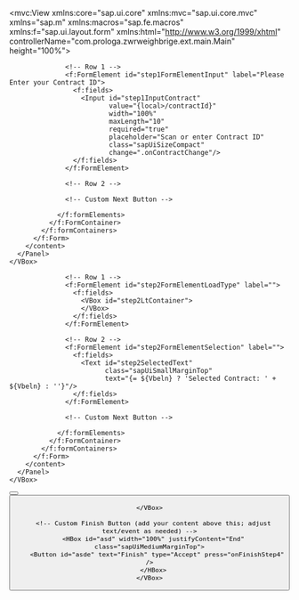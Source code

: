 <mvc:View xmlns:core="sap.ui.core" xmlns:mvc="sap.ui.core.mvc" xmlns="sap.m" xmlns:macros="sap.fe.macros" xmlns:f="sap.ui.layout.form"
xmlns:html="http://www.w3.org/1999/xhtml" controllerName="com.prologa.zwrweighbrige.ext.main.Main"
height="100%">
<Page id="Main" class="myApp" >
<content>
<Wizard id="weighingWizard" complete="onWizardComplete" showNextButton="false">
 <!-- STEP 1: Identification -->
<WizardStep id="step1" title="Identification" validated="true" icon="sap-icon://business-card" >
  <HBox id="step1HBoxOuter" width="100%" justifyContent="Center">
    <VBox id="step1Rail" width="36rem">
      <Panel id="step1Panel" class="stepPanel" expandable="false">
        <content>
          <f:Form id="step1Form" editable="true">
            <f:layout>
              <f:ResponsiveGridLayout
                id="step1FormLayout"
                labelSpanXL="3" labelSpanL="3" labelSpanM="3" labelSpanS="12"
                adjustLabelSpan="false"/>
            </f:layout>
            <f:formContainers>
              <f:FormContainer id="step1FormContainer">
                <f:formElements>

                  <!-- Row 1 -->
                  <f:FormElement id="step1FormElementInput" label="Please Enter your Contract ID">
                    <f:fields>
                      <Input id="step1InputContract"
                             value="{local>/contractId}"
                             width="100%"
                             maxLength="10"
                             required="true"
                             placeholder="Scan or enter Contract ID"
                             class="sapUiSizeCompact"
                             change=".onContractChange"/>
                    </f:fields>
                  </f:FormElement>

                  <!-- Row 2 -->
<!--                   <f:FormElement id="step1FormElementScan" label="">
                    <f:fields>
                      <HBox id="step1ScanRow" width="100%" justifyContent="Center" class="sapUiMediumMarginTop">
                        <Button id="step1BtnScanCard"
                                width="12rem"
                                type="Emphasized"
                                icon="sap-icon://business-card"
                                text="Scan Card"
                                press="onScanCard"/>
                      </HBox>
                    </f:fields>
                  </f:FormElement> -->

                  <!-- Custom Next Button -->
<!--                   <f:FormElement id="step1FormElementNext" label="">
                    <f:fields>
                      <HBox width="100%" justifyContent="End" class="sapUiMediumMarginTop">
                        <Button text="Next" type="Accept" press="onNextStep1" />
                      </HBox>
                    </f:fields>
                  </f:FormElement>
 -->
                </f:formElements>
              </f:FormContainer>
            </f:formContainers>
          </f:Form>
        </content>
      </Panel>
    </VBox>
  </HBox>
</WizardStep>

<!-- STEP 2: Choose Load Type -->
<WizardStep id="step2" title="Choose Load Type" validated="false" icon="sap-icon://sap-box">
  <HBox id="step2HBoxOuter" width="100%" justifyContent="Center">
    <VBox id="step2Rail" width="36rem">
      <Panel id="step2Panel" class="stepPanel" expandable="false">
        <content>
          <f:Form id="step2Form" editable="true">
            <f:layout>
              <f:ResponsiveGridLayout
                id="step2FormLayout"
                labelSpanXL="3" labelSpanL="3" labelSpanM="3" labelSpanS="12"
                adjustLabelSpan="false"/>
            </f:layout>
            <f:formContainers>
              <f:FormContainer id="step2FormContainer">
                <f:formElements>

                  <!-- Row 1 -->
                  <f:FormElement id="step2FormElementLoadType" label="">
                    <f:fields>
                      <VBox id="step2LtContainer">
                      </VBox>
                    </f:fields>
                  </f:FormElement>

                  <!-- Row 2 -->
                  <f:FormElement id="step2FormElementSelection" label="">
                    <f:fields>
                      <Text id="step2SelectedText"
                            class="sapUiSmallMarginTop"
                            text="{= ${Vbeln} ? 'Selected Contract: ' + ${Vbeln} : ''}"/>
                    </f:fields>
                  </f:FormElement>

                  <!-- Custom Next Button -->
<!--                   <f:FormElement id="step2FormElementNext" label="">
                    <f:fields>
                      <HBox width="100%" justifyContent="End" class="sapUiMediumMarginTop">
                        <Button text="Next" type="Accept" press="onNextStep2" />
                      </HBox>
                    </f:fields>
                  </f:FormElement> -->

                </f:formElements>
              </f:FormContainer>
            </f:formContainers>
          </f:Form>
        </content>
      </Panel>
    </VBox>
  </HBox>
</WizardStep>
<WizardStep id="step3" title="Weighing" validated="false" icon="sap-icon://compare-2">
  <HBox id="step3HBoxOuter" width="100%" justifyContent="Center">
    <VBox id="step3Rail" width="36rem">
      <Panel id="step3Panel" class="stepPanel" expandable="false">
        <content>
          <f:Form id="step3Form" editable="true">
            <f:layout>
              <f:ResponsiveGridLayout
                id="step3FormLayout"
                labelSpanXL="3" labelSpanL="3" labelSpanM="3" labelSpanS="12"
                adjustLabelSpan="false"/>
            </f:layout>
            <f:formContainers>
              <f:FormContainer id="step3FormContainer">
                <f:formElements>
                  <!-- Row 1 -->
                  <f:FormElement id="step3FormElementInstruction" label="">
                    <f:fields>
                      <Text id="step3TextInstruction" text="Please make sure to place the vehicle correctly." class="sapUiSmallMarginTop"/>
                      <HBox id="step3HBoxWeighButton" width="100%" justifyContent="Start" class="sapUiSmallMarginTop">
                        <Button id="step3BtnWeigh" width="20rem" text="WEIGH"  class="sapUiLargeText largeWeighButton"/>
                      </HBox>
                    </f:fields>
                  </f:FormElement>
                  <!-- Row 2 -->
                  <f:FormElement id="step3FormElementWeight" label="">
                    <f:fields>
                      <HBox id="step3HBoxWeight" width="100%" justifyContent="Center">
                        <Text id="step3TextWeight" text="8.100 KG" class="sapUiLargeText"/>
                      </HBox>
                    </f:fields>
                  </f:FormElement>
                  <!-- Row 3 -->
                  <f:FormElement id="step3FormElementConfirm" label="">
                    <f:fields>
                      <HBox id="step3HBoxConfirm" width="100%" justifyContent="Start" class="sapUiMediumMarginTop">
                        <Button id="step3BtnConfirm" text="CONFIRM" type="Emphasized" press="onConfirmStep3"/>
                      </HBox>
                    </f:fields>
                  </f:FormElement>
                </f:formElements>
              </f:FormContainer>
            </f:formContainers>
          </f:Form>
        </content>
      </Panel>
     
    </VBox>
  </HBox>
</WizardStep>

<WizardStep id="step4" title="Printing" validated="false" icon="sap-icon://print">
  <HBox id="step4HBoxOuter" width="100%" justifyContent="Center">
    <VBox id="step4Rail" width="36rem">
      <!-- TODO: weighing content -->
      
      <!-- Custom Finish Button (add your content above this; adjust text/event as needed) -->
      <HBox id="asd" width="100%" justifyContent="End" class="sapUiMediumMarginTop">
        <Button id="asde" text="Finish" type="Accept" press="onFinishStep4" />
      </HBox>
    </VBox>
  </HBox>
</WizardStep>
</Wizard>
</content>
</Page>
</mvc:View>
